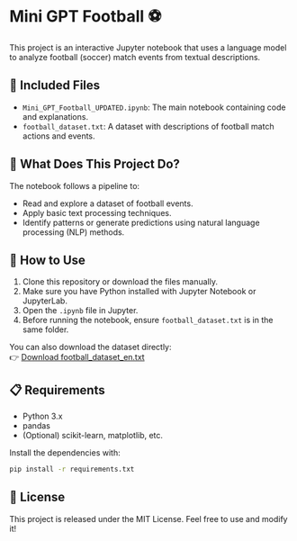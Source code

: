 # Mini GPT Football ⚽

This project is an interactive Jupyter notebook that uses a language model to analyze football (soccer) match events from textual descriptions.

## 📂 Included Files

- `Mini_GPT_Football_UPDATED.ipynb`: The main notebook containing code and explanations.
- `football_dataset.txt`: A dataset with descriptions of football match actions and events.

## 🧠 What Does This Project Do?

The notebook follows a pipeline to:
- Read and explore a dataset of football events.
- Apply basic text processing techniques.
- Identify patterns or generate predictions using natural language processing (NLP) methods.

## 🚀 How to Use

1. Clone this repository or download the files manually.
2. Make sure you have Python installed with Jupyter Notebook or JupyterLab.
3. Open the `.ipynb` file in Jupyter.
4. Before running the notebook, ensure `football_dataset.txt` is in the same folder.

You can also download the dataset directly:  
👉 [Download football_dataset_en.txt](https://github.com/Ag78910/mini-gpt-football/raw/main/football_dataset_en.txt)

## 📋 Requirements

- Python 3.x
- pandas
- (Optional) scikit-learn, matplotlib, etc.

Install the dependencies with:

```bash
pip install -r requirements.txt
```

## 📜 License

This project is released under the MIT License. Feel free to use and modify it!
